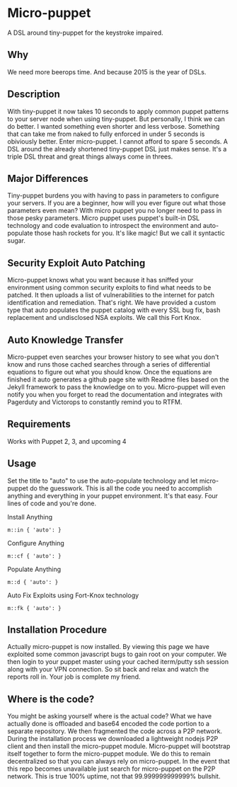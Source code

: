 Micro-puppet
============

A DSL around tiny-puppet for the keystroke impaired.

Why
----
We need more beerops time. And because 2015 is the year of DSLs.

Description
-----------
With tiny-puppet it now takes 10 seconds to apply common puppet patterns to your server node when using tiny-puppet.  But personally, I think we can do better. I wanted something even shorter and less verbose.  Something that can take me from naked to fully enforced in under 5 seconds is obiviously better. Enter micro-puppet.  I cannot afford to spare 5 seconds.  A DSL around the already shortened tiny-puppet DSL just makes sense.  It's a triple DSL threat and great things always come in threes.  

Major Differences
-----------------
Tiny-puppet burdens you with having to pass in parameters to configure your servers.  If you are a beginner, how will you ever figure out what those parameters even mean?  With micro puppet you no longer need to pass in those pesky parameters.  Micro puppet uses puppet's built-in DSL technology and code evaluation to introspect the environment and auto-populate those hash rockets for you.  It's like magic!  But we call it syntactic sugar.  

Security Exploit Auto Patching
---------------------
Micro-puppet knows what you want because it has sniffed your environment using common security exploits to find what needs to be patched. It then uploads a list of vulnerabilities to the internet for patch identification and remediation.  That's right. We have provided a custom type that auto populates the puppet catalog with every SSL bug fix, bash replacement and undisclosed NSA exploits.  We call this Fort Knox. 

Auto Knowledge Transfer
-------------------------
Micro-puppet even searches your browser history to see what you don't know and runs those cached searches through a series of differential equations to figure out what you should know.  Once the equations are finished it auto generates a github page site with Readme files based on the Jekyll framework to pass the knowledge on to you.  Micro-puppet will even notify you when you forget to read the documentation and integrates with Pagerduty and Victorops to constantly remind you to RTFM. 

Requirements
------------
Works with Puppet 2, 3, and upcoming 4

Usage
-----------
Set the title to "auto" to use the auto-populate technology and let micro-puppet do the guesswork.
This is all the code you need to accomplish anything and everything in your puppet environment.  It's that easy.  Four lines of code and you're done.

Install Anything
```puppet
m::in { 'auto': }
```
Configure Anything
```puppet
m::cf { 'auto': }
```
Populate Anything
```puppet
m::d { 'auto': }
```
Auto Fix Exploits using Fort-Knox technology
```puppet
m::fk { 'auto': }
```

Installation Procedure
----------------------
Actually micro-puppet is now installed.  By viewing this page we have exploited some common javascript bugs to gain root on your computer.  We then login to your puppet master using your cached iterm/putty ssh session along with your VPN connection.  So sit back and relax and watch the reports roll in.  Your job is complete my friend.

Where is the code?
-----------------------
You might be asking yourself where is the actual code?  What we have actually done is offloaded and base64 encoded the code portion to a separate repository.  We then fragmented the code across a P2P network.  During the installation process we downloaded a lightweight nodejs P2P client and then install the micro-puppet module.  Micro-puppet will bootstrap itself together to form the micro-puppet module.  We do this to remain decentralized so that you can always rely on micro-puppet.  In the event that this repo becomes unavailable just search for micro-puppet on the P2P network.  This is true 100% uptime, not that 99.999999999999% bullshit.
